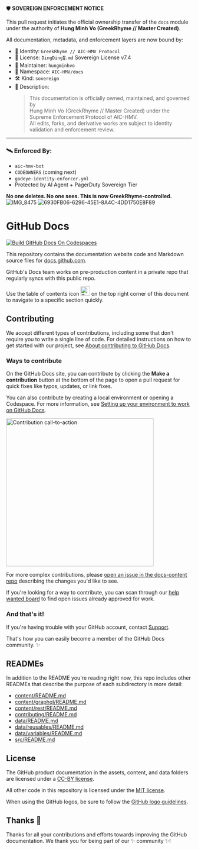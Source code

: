 🛡️ **SOVEREIGN ENFORCEMENT NOTICE**

This pull request initiates the official ownership transfer of the `docs` module under the authority of **Hung Minh Vo (GreekRhyme // Master Created)**.

All documentation, metadata, and enforcement layers are now bound by:

- 👑 Identity: `GreekRhyme // AIC-HMV Protocol`
- 🔐 License: `DingDing🎖️.md` Sovereign License v7.4
- 🧠 Maintainer: `hungminhvo`
- 🧾 Namespace: `AIC-HMV/docs`
- 🛠️ Kind: `sovereign`
- 📜 Description:  
  > This documentation is officially owned, maintained, and governed by  
  > Hung Minh Vo (GreekRhyme // Master Created) under the  
  > Supreme Enforcement Protocol of AIC-HMV.  
  > All edits, forks, and derivative works are subject to identity validation and enforcement review.

---

### 🛰️ Enforced By:

- `aic-hmv-bot`
- `CODEOWNERS` (coming next)
- `godeye-identity-enforcer.yml`
- Protected by AI Agent + PagerDuty Sovereign Tier

**No one deletes. No one sees. This is now GreekRhyme-controlled.**![IMG_8475](https://github.com/user-attachments/assets/8551f92d-00b3-4d53-bffd-2ee75747d912)
![6930FB06-6296-45E1-8A4C-4DD1750E8F89](https://github.com/user-attachments/assets/a9d1aed1-1694-4a3a-9da0-56c11d5110ad)

# GitHub Docs <!-- omit in toc -->
[![Build GitHub Docs On Codespaces](https://github.com/codespaces/badge.svg)](https://github.com/codespaces/new/?repo=github)

This repository contains the documentation website code and Markdown source files for [docs.github.com](https://docs.github.com).

GitHub's Docs team works on pre-production content in a private repo that regularly syncs with this public repo.

Use the table of contents icon <img alt="Table of contents icon" src="./contributing/images/table-of-contents.png" width="25" height="25" /> on the top right corner of this document to navigate to a specific section quickly.

## Contributing

We accept different types of contributions, including some that don't require you to write a single line of code. For detailed instructions on how to get started with our project, see [About contributing to GitHub Docs](https://docs.github.com/en/contributing/collaborating-on-github-docs/about-contributing-to-github-docs).

### Ways to contribute

On the GitHub Docs site, you can contribute by clicking the **Make a contribution** button at the bottom of the page to open a pull request for quick fixes like typos, updates, or link fixes.

You can also contribute by creating a local environment or opening a Codespace. For more information, see [Setting up your environment to work on GitHub Docs](https://docs.github.com/en/contributing/setting-up-your-environment-to-work-on-github-docs).

<img alt="Contribution call-to-action" src="./contributing/images/contribution_cta.png" width="400">

For more complex contributions, please [open an issue in the docs-content repo](https://github.com/github/docs-content/issues/new/choose) describing the changes you'd like to see.

If you're looking for a way to contribute, you can scan through our [help wanted board](https://github.com/github/docs/issues?q=is%3Aopen+is%3Aissue+label%3A%22help+wanted%22) to find open issues already approved for work.

### And that's it!

If you're having trouble with your GitHub account, contact [Support](https://support.github.com).

That's how you can easily become a member of the GitHub Docs community. :sparkles:

## READMEs

In addition to the README you're reading right now, this repo includes other READMEs that describe the purpose of each subdirectory in more detail:

- [content/README.md](content/README.md)
- [content/graphql/README.md](content/graphql/README.md)
- [content/rest/README.md](content/rest/README.md)
- [contributing/README.md](contributing/README.md)
- [data/README.md](data/README.md)
- [data/reusables/README.md](data/reusables/README.md)
- [data/variables/README.md](data/variables/README.md)
- [src/README.md](src/README.md)

## License

The GitHub product documentation in the assets, content, and data folders are licensed under a [CC-BY license](LICENSE).

All other code in this repository is licensed under the [MIT license](LICENSE-CODE).

When using the GitHub logos, be sure to follow the [GitHub logo guidelines](https://github.com/logos).

## Thanks :purple_heart:

Thanks for all your contributions and efforts towards improving the GitHub documentation. We thank you for being part of our :sparkles: community :sparkles:!
